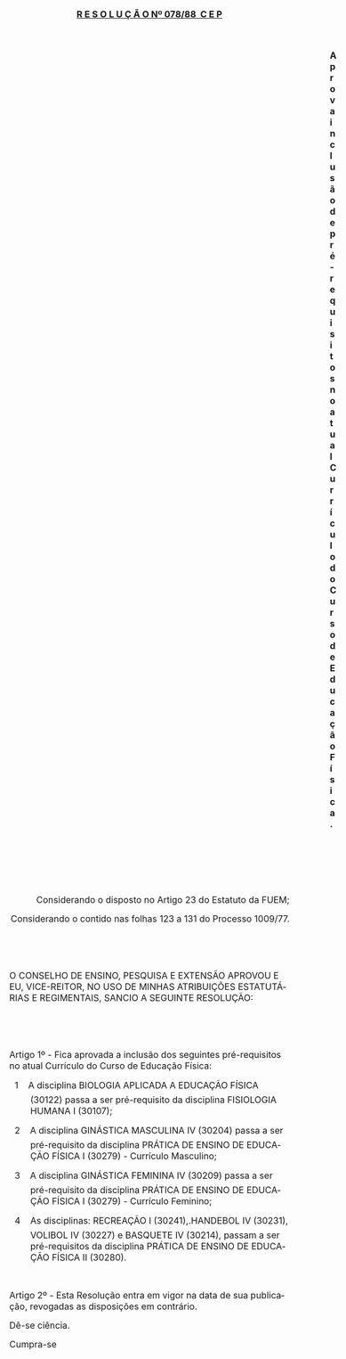 <body lang=PT-BR style='tab-interval:36.0pt'>

<div class=Section1>

<p class=MsoNormal align=center style='text-align:center'><b style='mso-bidi-font-weight:
normal'><u><span style='font-size:12.0pt;mso-bidi-font-size:10.0pt;mso-no-proof:
yes'>R E S O L U Ç Ã O Nº 078/88  C E P<o:p></o:p></span></u></b></p>

<p class=MsoNormal><span style='font-size:12.0pt;mso-bidi-font-size:10.0pt;
mso-no-proof:yes'><o:p>&nbsp;</o:p></span></p>

<p class=MsoNormal style='margin-left:432.35pt'><b style='mso-bidi-font-weight:
normal'><span style='font-size:12.0pt;mso-bidi-font-size:10.0pt;mso-no-proof:
yes'>Aprova inclusão de pré-requisitos no atual Currículo do Curso de Educação
Física.<o:p></o:p></span></b></p>

<p class=MsoNormal><span style='font-size:12.0pt;mso-bidi-font-size:10.0pt;
mso-no-proof:yes'><o:p>&nbsp;</o:p></span></p>

<p class=MsoNormal><span style='font-size:12.0pt;mso-bidi-font-size:10.0pt;
mso-no-proof:yes'><o:p>&nbsp;</o:p></span></p>

<p class=MsoNormal><span style='font-size:12.0pt;mso-bidi-font-size:10.0pt;
mso-no-proof:yes'><o:p>&nbsp;</o:p></span></p>

<p class=MsoNormal align=right style='text-align:right'><span style='font-size:
12.0pt;mso-bidi-font-size:10.0pt;mso-no-proof:yes'>Considerando o disposto no
Artigo 23 do Estatuto da FUEM;<o:p></o:p></span></p>

<p class=MsoNormal align=right style='text-align:right'><span style='font-size:
12.0pt;mso-bidi-font-size:10.0pt;mso-no-proof:yes'>Considerando o contido nas
folhas <st1:metricconverter ProductID="123 a" w:st="on">123 a</st1:metricconverter>
131 do Processo 1009/77.<o:p></o:p></span></p>

<p class=MsoNormal><span style='font-size:12.0pt;mso-bidi-font-size:10.0pt;
mso-no-proof:yes'><o:p>&nbsp;</o:p></span></p>

<p class=MsoNormal><span style='font-size:12.0pt;mso-bidi-font-size:10.0pt;
mso-no-proof:yes'><o:p>&nbsp;</o:p></span></p>

<p class=MsoNormal><span style='font-size:12.0pt;mso-bidi-font-size:10.0pt;
mso-no-proof:yes'>O CONSELHO DE ENSINO, PESQUISA E EXTENSÃO APROVOU E EU,
VICE-REITOR, NO USO DE MINHAS ATRIBUIÇÕES ESTATUTÁRIAS E REGIMENTAIS, SANCIO A
SEGUINTE RESOLUÇÃO:<o:p></o:p></span></p>

<p class=MsoNormal><span style='font-size:12.0pt;mso-bidi-font-size:10.0pt;
mso-no-proof:yes'><o:p>&nbsp;</o:p></span></p>

<p class=MsoNormal><span style='font-size:12.0pt;mso-bidi-font-size:10.0pt;
mso-no-proof:yes'><o:p>&nbsp;</o:p></span></p>

<p class=MsoNormal><span style='font-size:12.0pt;mso-bidi-font-size:10.0pt;
mso-no-proof:yes'>Artigo 1º - Fica aprovada a inclusão dos seguintes
pré-requisitos no atual Currículo do Curso de Educação Física:<o:p></o:p></span></p>

<p class=MsoNormal style='margin-left:1.0cm;text-indent:-21.25pt'><span
style='font-size:12.0pt;mso-bidi-font-size:10.0pt;mso-no-proof:yes'>1<span
style='mso-tab-count:1'>    </span> A disciplina BIOLOGIA APLICADA A EDUCAÇÃO
FÍSICA (30122) passa a ser pré-requisito da disciplina FISIOLOGIA HUMANA I
(30107);<o:p></o:p></span></p>

<p class=MsoNormal style='margin-left:1.0cm;text-indent:-21.25pt'><span
style='font-size:12.0pt;mso-bidi-font-size:10.0pt;mso-no-proof:yes'>2<span
style='mso-tab-count:1'>    </span> A disciplina GINÁSTICA MASCULINA IV (30204)
passa a ser pré-requisito da disciplina PRÁTICA DE ENSINO DE EDUCAÇÃO FÍSICA I
(30279) - Currículo Masculino;<o:p></o:p></span></p>

<p class=MsoNormal style='margin-left:1.0cm;text-indent:-21.25pt'><span
style='font-size:12.0pt;mso-bidi-font-size:10.0pt;mso-no-proof:yes'>3<span
style='mso-tab-count:1'>    </span> A disciplina GINÁSTICA FEMININA IV (30209)
passa a ser pré-requisito da disciplina PRÁTICA DE ENSINO DE EDUCAÇÃO FÍSICA I
(30279) - Currículo Feminino;<o:p></o:p></span></p>

<p class=MsoNormal style='margin-left:1.0cm;text-indent:-21.25pt'><span
style='font-size:12.0pt;mso-bidi-font-size:10.0pt;mso-no-proof:yes'>4<span
style='mso-tab-count:1'>    </span> As disciplinas: RECREAÇÃO I
(30241),.HANDEBOL IV (30231), VOLIBOL IV (30227) e BASQUETE IV (30214), passam
a ser pré-requisitos da disciplina PRÁTICA DE ENSINO DE EDUCAÇÃO FÍSICA II
(30280).<o:p></o:p></span></p>

<p class=MsoNormal><span style='font-size:12.0pt;mso-bidi-font-size:10.0pt;
mso-no-proof:yes'><o:p>&nbsp;</o:p></span></p>

<p class=MsoNormal><span style='font-size:12.0pt;mso-bidi-font-size:10.0pt;
mso-no-proof:yes'>Artigo 2º - Esta Resolução entra em vigor na data de sua
publicação, revogadas as disposições em contrário.<o:p></o:p></span></p>

<p class=MsoNormal><span style='font-size:12.0pt;mso-bidi-font-size:10.0pt;
mso-no-proof:yes'>Dê-se ciência.<o:p></o:p></span></p>

<p class=MsoNormal><span style='font-size:12.0pt;mso-bidi-font-size:10.0pt;
mso-no-proof:yes'>Cumpra-se<o:p></o:p></span></p>

</div>

</body>

